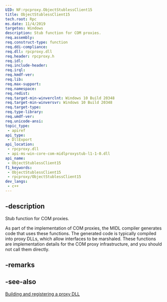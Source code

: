 ```yaml
---
UID: NF:rpcproxy.ObjectStublessClient15
title: ObjectStublessClient15
tech.root: Rpc
ms.date: 11/4/2019
targetos: Windows
description: Stub function for COM proxies.
req.assembly: 
req.construct-type: function
req.ddi-compliance: 
req.dll: rpcproxy.dll
req.header: rpcproxy.h
req.idl: 
req.include-header: 
req.irql: 
req.kmdf-ver: 
req.lib: 
req.max-support: 
req.namespace: 
req.redist: 
req.target-min-winverclnt: Windows 10 Build 20348
req.target-min-winversvr: Windows 10 Build 20348
req.target-type: 
req.type-library: 
req.umdf-ver: 
req.unicode-ansi: 
topic_type:
 - apiref
api_type:
 - DllExport
api_location:
 - rpcproxy.dll
 - api-ms-win-core-com-midlproxystub-l1-1-0.dll
api_name:
 - ObjectStublessClient15
f1_keywords:
 - ObjectStublessClient15
 - rpcproxy/ObjectStublessClient15
dev_langs:
 - c++
---
```


## -description

Stub function for COM proxies.

As part of the implementation of COM proxies, the MIDL compiler generates code that uses these functions. The generated code is typically compiled into proxy DLLs, which allow interfaces to be marshaled. These functions are implementation details for the COM proxy infrastructure, and you should not call them directly.



## -remarks

## -see-also

[Building and registering a proxy DLL](/windows/win32/com/building-and-registering-a-proxy-dll)

